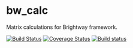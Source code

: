 # bw_calc

Matrix calculations for Brightway framework.

[![Build Status](https://travis-ci.org/brightway-lca/bw_calc.svg?branch=master)](https://travis-ci.org/brightway-lca/bw_calc) [![Coverage Status](https://coveralls.io/repos/github/brightway-lca/bw_calc/badge.svg?branch=master)](https://coveralls.io/github/brightway-lca/bw_calc?branch=master) [![Build status](https://ci.appveyor.com/api/projects/status/9lfrb8j1ab1dmoti?svg=true)](https://ci.appveyor.com/project/cmutel/bw-calc)
